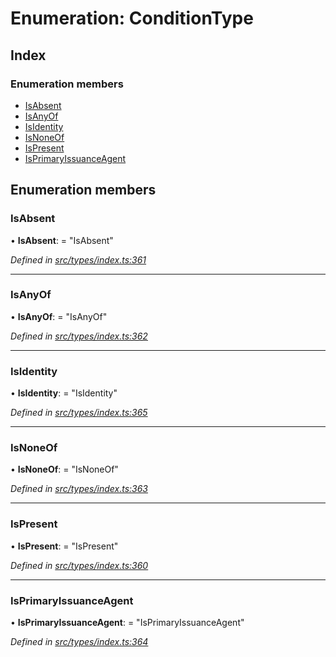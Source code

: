 # Enumeration: ConditionType

## Index

### Enumeration members

* [IsAbsent](conditiontype.md#isabsent)
* [IsAnyOf](conditiontype.md#isanyof)
* [IsIdentity](conditiontype.md#isidentity)
* [IsNoneOf](conditiontype.md#isnoneof)
* [IsPresent](conditiontype.md#ispresent)
* [IsPrimaryIssuanceAgent](conditiontype.md#isprimaryissuanceagent)

## Enumeration members

###  IsAbsent

• **IsAbsent**: = "IsAbsent"

*Defined in [src/types/index.ts:361](https://github.com/PolymathNetwork/polymesh-sdk/blob/a0872cf4/src/types/index.ts#L361)*

___

###  IsAnyOf

• **IsAnyOf**: = "IsAnyOf"

*Defined in [src/types/index.ts:362](https://github.com/PolymathNetwork/polymesh-sdk/blob/a0872cf4/src/types/index.ts#L362)*

___

###  IsIdentity

• **IsIdentity**: = "IsIdentity"

*Defined in [src/types/index.ts:365](https://github.com/PolymathNetwork/polymesh-sdk/blob/a0872cf4/src/types/index.ts#L365)*

___

###  IsNoneOf

• **IsNoneOf**: = "IsNoneOf"

*Defined in [src/types/index.ts:363](https://github.com/PolymathNetwork/polymesh-sdk/blob/a0872cf4/src/types/index.ts#L363)*

___

###  IsPresent

• **IsPresent**: = "IsPresent"

*Defined in [src/types/index.ts:360](https://github.com/PolymathNetwork/polymesh-sdk/blob/a0872cf4/src/types/index.ts#L360)*

___

###  IsPrimaryIssuanceAgent

• **IsPrimaryIssuanceAgent**: = "IsPrimaryIssuanceAgent"

*Defined in [src/types/index.ts:364](https://github.com/PolymathNetwork/polymesh-sdk/blob/a0872cf4/src/types/index.ts#L364)*
